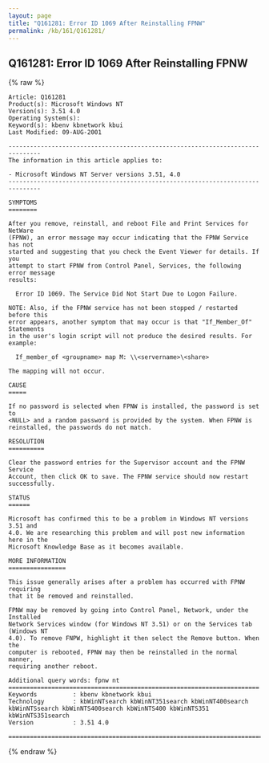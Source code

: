 ```yaml
---
layout: page
title: "Q161281: Error ID 1069 After Reinstalling FPNW"
permalink: /kb/161/Q161281/
---
```


## Q161281: Error ID 1069 After Reinstalling FPNW

{% raw %}

	Article: Q161281
	Product(s): Microsoft Windows NT
	Version(s): 3.51 4.0
	Operating System(s): 
	Keyword(s): kbenv kbnetwork kbui
	Last Modified: 09-AUG-2001
	
	-------------------------------------------------------------------------------
	The information in this article applies to:
	
	- Microsoft Windows NT Server versions 3.51, 4.0 
	-------------------------------------------------------------------------------
	
	SYMPTOMS
	========
	
	After you remove, reinstall, and reboot File and Print Services for NetWare
	(FPNW), an error message may occur indicating that the FPNW Service has not
	started and suggesting that you check the Event Viewer for details. If you
	attempt to start FPNW from Control Panel, Services, the following error message
	results:
	
	  Error ID 1069. The Service Did Not Start Due to Logon Failure.
	
	NOTE: Also, if the FPNW service has not been stopped / restarted before this
	error appears, another symptom that may occur is that "If_Member_Of" Statements
	in the user's login script will not produce the desired results. For example:
	
	  If_member_of <groupname> map M: \\<servername>\<share>
	
	The mapping will not occur.
	
	CAUSE
	=====
	
	If no password is selected when FPNW is installed, the password is set to
	<NULL> and a random password is provided by the system. When FPNW is
	reinstalled, the passwords do not match.
	
	RESOLUTION
	==========
	
	Clear the password entries for the Supervisor account and the FPNW Service
	Account, then click OK to save. The FPNW service should now restart
	successfully.
	
	STATUS
	======
	
	Microsoft has confirmed this to be a problem in Windows NT versions 3.51 and
	4.0. We are researching this problem and will post new information here in the
	Microsoft Knowledge Base as it becomes available.
	
	MORE INFORMATION
	================
	
	This issue generally arises after a problem has occurred with FPNW requiring
	that it be removed and reinstalled.
	
	FPNW may be removed by going into Control Panel, Network, under the Installed
	Network Services window (for Windows NT 3.51) or on the Services tab (Windows NT
	4.0). To remove FNPW, highlight it then select the Remove button. When the
	computer is rebooted, FPNW may then be reinstalled in the normal manner,
	requiring another reboot.
	
	Additional query words: fpnw nt
	======================================================================
	Keywords          : kbenv kbnetwork kbui 
	Technology        : kbWinNTsearch kbWinNT351search kbWinNT400search kbWinNTSsearch kbWinNTS400search kbWinNTS400 kbWinNTS351 kbWinNTS351search
	Version           : 3.51 4.0
	
	=============================================================================
	

{% endraw %}
